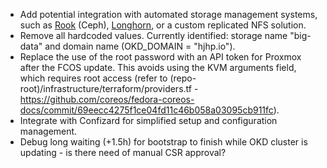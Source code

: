 - Add potential integration with automated storage management systems, such as [Rook](https://rook.io/) (Ceph), [Longhorn](longhorn.io), or a custom replicated NFS solution.
- Remove all hardcoded values. Currently identified: storage name "big-data" and domain name (OKD_DOMAIN = "hjhp.io").
- Replace the use of the root password with an API token for Proxmox after the FCOS update. This avoids using the KVM arguments field, which requires root access (refer to (repo-root)/infrastructure/terraform/providers.tf - https://github.com/coreos/fedora-coreos-docs/commit/69eecc4275f1ce04fd11c46b058a03095cb911fc).
- Integrate with Confizard for simplified setup and configuration management.
- Debug long waiting (+1.5h) for bootstrap to finish while OKD cluster is updating - is there need of manual CSR approval?